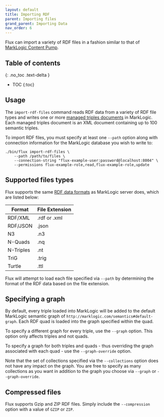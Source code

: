 ```yaml
---
layout: default
title: Importing RDF
parent: Importing files
grand_parent: Importing Data
nav_order: 6
---
```


Flux can import a variety of RDF files in a fashion similar to that of 
[MarkLogic Content Pump](https://docs.marklogic.com/11.0/guide/mlcp-guide/en/importing-content-into-marklogic-server/loading-triples.html).

## Table of contents
{: .no_toc .text-delta }

- TOC
{:toc}

## Usage

The `import-rdf-files` command reads RDF data from a variety of RDF file types and writes one or more 
[managed triples documents](https://docs.marklogic.com/guide/semantics/loading) in MarkLogic. 
Each managed triples document is an XML document containing up to 100 semantic triples. 

To import RDF files, you must specify at least one `--path` option along with connection information for the MarkLogic 
database you wish to write to:

```
./bin/flux import-rdf-files \
    --path /path/to/files \
    --connection-string "flux-example-user:password@localhost:8004" \
    --permissions flux-example-role,read,flux-example-role,update
```

## Supported files types

Flux supports the same [RDF data formats](https://docs.marklogic.com/guide/semantics/loading#id_70682) as
MarkLogic server does, which are listed below:

| Format  | File Extension | 
|---------|----------------|
| RDF/XML | .rdf or .xml |
| RDF/JSON | .json |
| N3 | .n3 | 
| N-Quads | .nq |
| N-Triples | .nt |
| TriG | .trig | 
| Turtle | .ttl |

Flux will attempt to load each file specified via `--path` by determining the format of the RDF data based on the 
file extension.

## Specifying a graph

By default, every triple loaded into MarkLogic will be added to the default MarkLogic semantic graph of 
`http://marklogic.com/semantics#default-graph`. Each RDF quad is loaded into the graph specified within the quad.

To specify a different graph for every triple, use the `--graph` option. This option only affects triples and not quads. 

To specify a graph for both triples and quads - thus overriding the graph associated with each quad - use the 
`--graph-override` option. 

Note that the set of collections specified via the `--collections` option does not have any impact on the graph. You 
are free to specify as many collections as you want in addition to the graph you choose via `--graph` or 
`--graph-override`. 

## Compressed files

Flux supports Gzip and ZIP RDF files. Simply include the `--compression` option with a value of `GZIP` or `ZIP`. 
